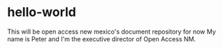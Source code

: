 # hello-world
This will be open access new mexico's document repository for now
My name is Peter and I'm the executive director of Open Access NM.
